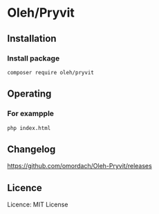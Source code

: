 # Oleh/Pryvit
## Installation
### Install package
```
composer require oleh/pryvit
```
## Operating
### For exampple
```
php index.html
```

## Changelog
https://github.com/omordach/Oleh-Pryvit/releases
## Licence
Licence: MIT License
